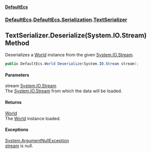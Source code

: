 #### [DefaultEcs](./index.md 'index')
### [DefaultEcs](./index.md 'index').[DefaultEcs.Serialization](./DefaultEcs-Serialization.md 'DefaultEcs.Serialization').[TextSerializer](./DefaultEcs-Serialization-TextSerializer.md 'DefaultEcs.Serialization.TextSerializer')
## TextSerializer.Deserialize(System.IO.Stream) Method
Deserializes a [World](./DefaultEcs-World.md 'DefaultEcs.World') instance from the given [System.IO.Stream](https://docs.microsoft.com/en-us/dotnet/api/System.IO.Stream 'System.IO.Stream').  
```C#
public DefaultEcs.World Deserialize(System.IO.Stream stream);
```
#### Parameters
<a name='DefaultEcs-Serialization-TextSerializer-Deserialize(System-IO-Stream)-stream'></a>
stream [System.IO.Stream](https://docs.microsoft.com/en-us/dotnet/api/System.IO.Stream 'System.IO.Stream')  
The [System.IO.Stream](https://docs.microsoft.com/en-us/dotnet/api/System.IO.Stream 'System.IO.Stream') from which the data will be loaded.  
#### Returns
[World](./DefaultEcs-World.md 'DefaultEcs.World')  
The [World](./DefaultEcs-World.md 'DefaultEcs.World') instance loaded.  
#### Exceptions
[System.ArgumentNullException](https://docs.microsoft.com/en-us/dotnet/api/System.ArgumentNullException 'System.ArgumentNullException')  
[stream](#DefaultEcs-Serialization-TextSerializer-Deserialize(System-IO-Stream)-stream 'DefaultEcs.Serialization.TextSerializer.Deserialize(System.IO.Stream).stream') is null.  
